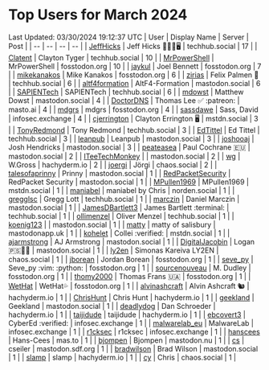 # Top Users for March 2024
Last Updated: 03/30/2024 19:12:37 UTC
| User | Display Name | Server | Post |
| -- | -- | -- | -- |
| [JeffHicks](https://techhub.social/@JeffHicks) | Jeff Hicks 🐶🎼🍷🖥️ | techhub.social | 17 |
| [Clatent](https://techhub.social/@Clatent) | Clayton Tyger | techhub.social | 10 |
| [MrPowerShell](https://fosstodon.org/@MrPowerShell) | MrPowerShell | fosstodon.org | 10 |
| [jaykul](https://fosstodon.org/@jaykul) | Joel Bennett | fosstodon.org | 7 |
| [mikekanakos](https://fosstodon.org/@mikekanakos) | Mike Kanakos | fosstodon.org | 6 |
| [zirias](https://techhub.social/@zirias) | Felix Palmen 📯 | techhub.social | 6 |
| [altf4formation](https://mastodon.social/@altf4formation) | AltF4-Formation | mastodon.social | 6 |
| [SAPIENTech](https://techhub.social/@SAPIENTech) | SAPIENTech | techhub.social | 6 |
| [mdowst](https://mastodon.social/@mdowst) | Matthew Dowst | mastodon.social | 4 |
| [DoctorDNS](https://masto.ai/@DoctorDNS) | Thomas Lee ✅ :patreon: | masto.ai | 4 |
| [mdgrs](https://fosstodon.org/@mdgrs) | mdgrs | fosstodon.org | 4 |
| [sassdawe](https://infosec.exchange/@sassdawe) | Sass, David | infosec.exchange | 4 |
| [cjerrington](https://mstdn.social/@cjerrington) | Clayton Errington 🖥️ | mstdn.social | 3 |
| [TonyRedmond](https://techhub.social/@TonyRedmond) | Tony Redmond | techhub.social | 3 |
| [EdTittel](https://techhub.social/@EdTittel) | Ed Tittel | techhub.social | 3 |
| [leanpub](https://mastodon.social/@leanpub) | Leanpub | mastodon.social | 3 |
| [joshooaj](https://mastodon.social/@joshooaj) | Josh Hendricks | mastodon.social | 3 |
| [peateasea](https://mastodon.social/@peateasea) | Paul Cochrane 🇪🇺 | mastodon.social | 2 |
| [ITeeTechMonkey](https://mastodon.social/@ITeeTechMonkey) |  | mastodon.social | 2 |
| [wg](https://hachyderm.io/@wg) | W.Gross | hachyderm.io | 2 |
| [joergi](https://chaos.social/@joergi) | Jörgi | chaos.social | 2 |
| [talesofaprinny](https://mastodon.social/@talesofaprinny) | Prinny | mastodon.social | 1 |
| [RedPacketSecurity](https://mastodon.social/@RedPacketSecurity) | RedPacket Security | mastodon.social | 1 |
| [MPullen1969](https://mstdn.social/@MPullen1969) | MPullen1969 | mstdn.social | 1 |
| [maniabel](https://norden.social/@maniabel) | maniabel by Chris | norden.social | 1 |
| [gregglsc](https://techhub.social/@gregglsc) | Gregg Lott | techhub.social | 1 |
| [marczin](https://mastodon.social/@marczin) | Daniel Marczin | mastodon.social | 1 |
| [JamesDBartlett3](https://techhub.social/@JamesDBartlett3) | James Bartlett :terminal: | techhub.social | 1 |
| [ollimenzel](https://techhub.social/@ollimenzel) | Oliver Menzel | techhub.social | 1 |
| [koenig123](https://mastodon.social/@koenig123) |  | mastodon.social | 1 |
| [matty](https://mastodonapp.uk/@matty) | matty of salisbury | mastodonapp.uk | 1 |
| [kohelet](https://mstdn.social/@kohelet) | Collei :verified: | mstdn.social | 1 |
| [ajarmstrong](https://mastodon.social/@ajarmstrong) | AJ Armstrong | mastodon.social | 1 |
| [DigitalJacobin](https://mastodon.social/@DigitalJacobin) | Logan 🇵🇸💾🌹 | mastodon.social | 1 |
| [ly2en](https://chaos.social/@ly2en) | Simonas Kareiva LY2EN | chaos.social | 1 |
| [jborean](https://fosstodon.org/@jborean) | Jordan Borean | fosstodon.org | 1 |
| [seve_py](https://fosstodon.org/@seve_py) | Seve_py :vim: :python: | fosstodon.org | 1 |
| [sourcenouveau](https://fosstodon.org/@sourcenouveau) | M. Dudley | fosstodon.org | 1 |
| [thomy2000](https://fosstodon.org/@thomy2000) | Thomas Frans 🇺🇦 | fosstodon.org | 1 |
| [WetHat](https://fosstodon.org/@WetHat) | WetHat💦 | fosstodon.org | 1 |
| [alvinashcraft](https://hachyderm.io/@alvinashcraft) | Alvin Ashcraft 🐿️ | hachyderm.io | 1 |
| [ChrisHunt](https://hachyderm.io/@ChrisHunt) | Chris Hunt | hachyderm.io | 1 |
| [geekland](https://mastodon.social/@geekland) | Geekland | mastodon.social | 1 |
| [deadlydog](https://hachyderm.io/@deadlydog) | Dan Schroeder | hachyderm.io | 1 |
| [taijidude](https://hachyderm.io/@taijidude) | taijidude | hachyderm.io | 1 |
| [ebcovert3](https://infosec.exchange/@ebcovert3) | CyberEd :verified: | infosec.exchange | 1 |
| [malwarelab_eu](https://infosec.exchange/@malwarelab_eu) | MalwareLab | infosec.exchange | 1 |
| [r1cksec](https://infosec.exchange/@r1cksec) | r1cksec | infosec.exchange | 1 |
| [hanscees](https://mas.to/@hanscees) | Hans-Cees | mas.to | 1 |
| [bjompen](https://mastodon.nu/@bjompen) | Bjompen | mastodon.nu | 1 |
| [cs](https://mastodon.sdf.org/@cs) | cseiler | mastodon.sdf.org | 1 |
| [bradwilson](https://mastodon.social/@bradwilson) | Brad Wilson | mastodon.social | 1 |
| [slamp](https://hachyderm.io/@slamp) | slamp | hachyderm.io | 1 |
| [cy](https://chaos.social/@cy) | Chris | chaos.social | 1 |
